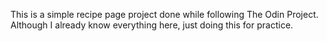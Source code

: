 This is a simple recipe page project done while following The Odin Project. Although I already know everything here, just doing this for practice.